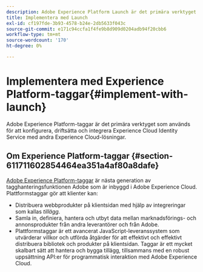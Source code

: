 ```yaml
---
description: Adobe Experience Platform Launch är det primära verktyget för att konfigurera, driftsätta och integrera Experience Cloud Identity Service med era övriga Experience Cloud-lösningar.
title: Implementera med Launch
exl-id: cf197fde-3b93-4578-b24e-2db5633f043c
source-git-commit: e171c94ccfa1f4fe9b8d909d0204adb94f20cbb6
workflow-type: tm+mt
source-wordcount: '170'
ht-degree: 0%

---
```


# Implementera med Experience Platform-taggar{#implement-with-launch}

Adobe Experience Platform-taggar är det primära verktyget som används för att konfigurera, driftsätta och integrera Experience Cloud Identity Service med andra Experience Cloud-lösningar.

## Om Experience Platform-taggar {#section-611711602854464ea351a4af80a8dafe}

[Adobe Experience Platform-taggar](https://experienceleague.adobe.com/docs/launch/using/home.html) är nästa generation av tagghanteringsfunktionen Adobe som är inbyggd i Adobe Experience Cloud. Plattformstaggar gör att klienter kan:

* Distribuera webbprodukter på klientsidan med hjälp av integreringar som kallas _tillägg_.
* Samla in, definiera, hantera och utbyt data mellan marknadsförings- och annonsprodukter från andra leverantörer och från Adobe.
* Plattformstaggar är ett avancerat JavaScript-leveranssystem som utvärderar villkor och utförda åtgärder för att effektivt och effektivt distribuera bibliotek och produkter på klientsidan. Taggar är ett mycket skalbart sätt att hantera och bygga tillägg, tillsammans med en robust uppsättning API:er för programmatisk interaktion med Adobe Experience Cloud.
